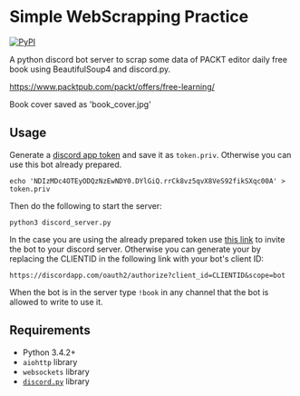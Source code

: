 # Simple WebScrapping Practice
[![PyPI](https://img.shields.io/pypi/pyversions/discord.py.svg)](https://pypi.python.org/pypi/discord.py/)

A python discord bot server to scrap some data of PACKT editor daily free book using BeautifulSoup4 and discord.py.


https://www.packtpub.com/packt/offers/free-learning/

Book cover saved as 'book_cover.jpg'
## Usage

Generate a [discord app token][token] and save it as `token.priv`. 
Otherwise you can use this bot already prepared.

```
echo 'NDIzMDc4OTEyODQzNzEwNDY0.DYlGiQ.rrCk8vz5qvX8VeS92fikSXqc00A' > token.priv
```

Then do the following to start the server:

```
python3 discord_server.py
```

In the case you are using the already prepared token use [this link][invite] to invite the bot to your discord server. Otherwise you can generate your by replacing the CLIENTID in the following link with your bot's client ID:

```
https://discordapp.com/oauth2/authorize?client_id=CLIENTID&scope=bot
```

When the bot is in the server type `!book` in any channel that the bot is allowed to write to use it. 

[invite]:https://discordapp.com/oauth2/authorize?client_id=423078912843710464&scope=bot
[token]: https://discordapp.com/developers/applications/me
## Requirements

- Python 3.4.2+
- `aiohttp` library
- `websockets` library
- [`discord.py`][discordpy] library 

[discordpy]: https://github.com/Rapptz/discord.py
